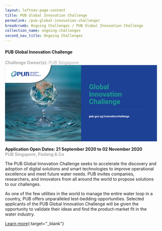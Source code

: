 ```yaml
---
layout: leftnav-page-content
title: PUB Global Innovation Challenge
permalink: /pub-global-innovation-challenge/
breadcrumb: Ongoing Challenges / PUB Global Innovation Challenge
collection_name: ongoing-challenges
second_nav_title: Ongoing Challenges
---
```


#### PUB Global Innovation Challenge
<font color="#a9a9a9"><b>Challenge Owner(s): </b>PUB Singapore</font>
[![1](/images/ongoing-challenges/PUB-global-innovation-challenge.jpg)](https://www.pub.gov.sg/innovationchallenge?utm_source=openinnovationnetwork.sg&utm_medium=referral)

**Application Open Dates: 21 September 2020 to 02 November 2020**<br>
<font color=" #a9a9a9"><b>PUB Singapore, Padang & Co</b></font>

The PUB Global Innovation Challenge seeks to accelerate the discovery and adoption of digital solutions and smart technologies to improve operational excellence and meet future water needs. PUB invites companies, researchers, and innovators from all around the world to propose solutions to our challenges. 
 
As one of the few utilities in the world to manage the entire water loop in a country, PUB offers unparalleled test-bedding opportunities. Selected applicants of the PUB Global Innovation Challenge will be given the opportunity to validate their ideas and find the product-market fit in the water industry. 

[Learn more](https://www.pub.gov.sg/innovationchallenge?utm_source=openinnovationnetwork.sg&utm_medium=referral){:target="_blank"}
